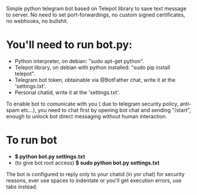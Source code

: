 Simple python telegram bot based on Telepot library to save text message to server. 
No need to set port-forwardings, no custom signed certificates, no webhooks, no bullshit.

# You'll need to run bot.py:

- Python interpreter, on debian: "sudo apt-get python".
- Telepot library, on debian with python installed: "sudo pip install telepot".
- Telegram bot token, obtainable via @BotFather chat, write it at the 'settings.txt'.
- Personal chatid, write it at the 'settings.txt'.

To enable bot to comunicate with you ( due to telegram security policy, anti-spam etc...), 
you need to chat first by opening bot chat and sending "/start", enough to unlock bot direct messaging without human interaction.

# To run bot

- **$ python bot.py settings.txt**
- (to give bot root access) **$ sudo python bot.py settings.txt**

The bot is configured to reply only to your chatid (in yor chat) for security reasons, 
ever use spaces to indentate or you'll get execution errors, use tabs instead.
